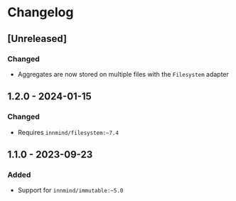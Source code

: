 # Changelog

## [Unreleased]

### Changed

- Aggregates are now stored on multiple files with the `Filesystem` adapter

## 1.2.0 - 2024-01-15

### Changed

- Requires `innmind/filesystem:~7.4`

## 1.1.0 - 2023-09-23

### Added

- Support for `innmind/immutable:~5.0`
